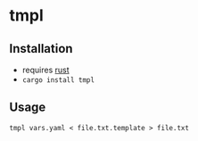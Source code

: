 # tmpl

## Installation

- requires [rust](https://rustup.rs)
- `cargo install tmpl`

## Usage
```
tmpl vars.yaml < file.txt.template > file.txt
```
